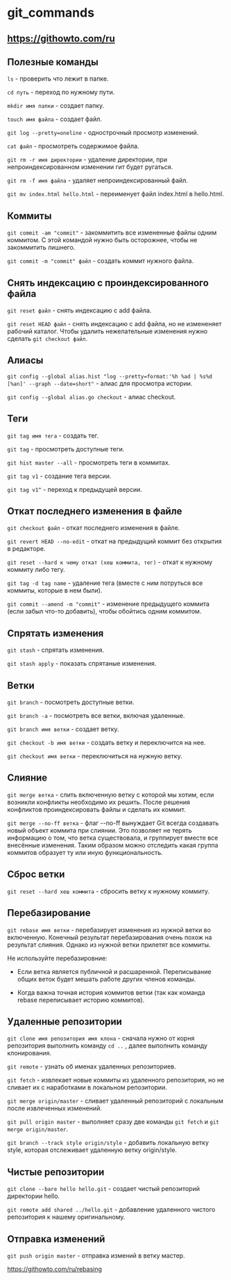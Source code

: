 # git_commands

## https://githowto.com/ru

## Полезные команды

```ls``` - проверить что лежит в папке.

```cd путь``` - переход по нужному пути.

```mkdir имя папки``` - создает папку.

```touch имя файла``` - создает файл.

```git log --pretty=oneline``` - однострочный просмотр изменений.

```cat файл``` - просмотреть содержимое файла.

```git rm -r имя директории``` - удаление директории, при непроиндексированном изменении гит будет ругаться.

```git rm -f имя файла``` - удаляет непроиндексированный файл.

```git mv index.html hello.html``` - переименует файл index.html в hello.html.

## Коммиты

```git commit -am "commit"``` - закоммитить все измененные файлы одним коммитом. С этой командой нужно быть осторожнее, чтобы не закоммитить лишнего.

```git commit -m "commit" файл``` - создать коммит нужного файла.

## Снять индексацию с проиндексированного файла

```git reset файл``` - снять индексацию с add файла.

```git reset HEAD файл``` - снять индексацию с add файла, но не измененяет рабочий каталог. Чтобы удалить нежелательные изменения нужно сделать ```git checkout файл```.

## Алиасы

```git config --global alias.hist "log --pretty=format:'%h %ad | %s%d [%an]' --graph --date=short"``` - алиас для просмотра истории.

```git config --global alias.go checkout``` - алиас checkout.

## Теги

```git tag имя тега``` - создать тег.

```git tag``` - просмотреть доступные теги.

```git hist master --all``` - просмотреть теги в коммитах.

```git tag v1``` - создание тега версии.

```git tag v1^``` - переход к предыдущей версии.

## Откат последнего изменения в файле

```git checkout файл``` - откат последнего изменения в файле.

```git revert HEAD --no-edit``` - откат на предыдущий коммит без открытия в редакторе.

```git reset --hard к чему откат (хеш коммита, тег)``` - откат к нужному коммиту либо тегу.

```git tag -d tag name``` - удаление тега (вместе с ним потруться все коммиты, которые в нем были). 

```git commit --amend -m "commit"``` - изменение предыдущего коммита (если забыл что-то добавить), чтобы обойтись одним коммитом.

## Спрятать изменения

```git stash``` - спрятать изменения.

```git stash apply``` - показать спрятаные изменения.

## Ветки

```git branch``` - посмотреть доступные ветки.

```git branch -a``` - посмотреть все ветки, включая удаленные.

```git branch имя ветки``` - создает ветку.

```git checkout -b имя ветки``` - создать ветку и переключится на нее.

```git checkout имя ветки``` - переключиться на нужную ветку.

## Слияние 

```git merge ветка``` - слить включенную ветку с которой мы хотим, если возникли конфликты необходимо их решить. После решения конфликтов проиндексировать файлы и сделать их коммит.

```git merge --no-ff ветка``` - флаг --no-ff вынуждает Git всегда создавать новый объект коммита при слиянии. Это позволяет не терять информацию о том, что ветка существовала, и группирует вместе все внесённые изменения. Таким образом можно отследить какая группа коммитов образует ту или иную функциональность.

## Сброс ветки

```git reset --hard хеш коммита``` - сбросить ветку к нужному коммиту.

## Перебазирование

```git rebase имя ветки``` - перебазирует изменения из нужной ветки во включенную. Конечный результат перебазирования очень похож на результат слияния. Однако из нужной ветки прилетят все коммиты.

Не используйте перебазировние:

* Если ветка является публичной и расшаренной. Переписывание общих веток будет мешать работе других членов команды.

* Когда важна точная история коммитов ветки (так как команда rebase переписывает историю коммитов).

## Удаленные репозитории

```git clone имя репозитория имя клона``` - сначала нужно от корня репозитория выполнить команду ```cd ..``` , далее выполнить команду клонирования.

```git remote``` - узнать об именах удаленных репозиториев.

```git fetch``` - извлекает новые коммиты из удаленного репозитория, но не сливает их с наработками в локальном репозитории.

```git merge origin/master``` - сливает удаленный репозиторий с локальным после извлеченных изменений.

```git pull origin master``` - выполняет сразу две команды ```git fetch``` и ```git merge origin/master```.

```git branch --track style origin/style``` - добавить локальную ветку style, которая отслеживает удаленную ветку origin/style.

## Чистые репозитории

```git clone --bare hello hello.git``` - создает чистый репозиторий директории hello.

```git remote add shared ../hello.git``` - добавление удаленного чистого репозитория к нашему оригинальному.

## Отправка изменений 

```git push origin master``` - отправка измений в ветку мастер.

https://githowto.com/ru/rebasing
